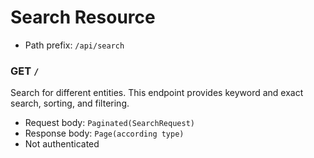 # Search Resource
- Path prefix: `/api/search`

### GET `/`
Search for different entities. This endpoint provides keyword and exact search, sorting,
and filtering.
- Request body: `Paginated(SearchRequest)`
- Response body: `Page(according type)`
- Not authenticated
